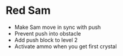 # Red Sam

- Make Sam move in sync with push
- Prevent push into obstacle
- Add push block to level 2
- Activate ammo when you get first crystal

